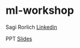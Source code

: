 # ml-workshop

Sagi Rorlich [Linkedin](https://www.linkedin.com/in/sagi-rorlich-78799819/)

PPT [Slides](https://docs.google.com/presentation/d/1bECExgd8KBbRlLDfCpFb_RGPSHDRPEThyhUg18Su_38/edit?usp=sharing)
